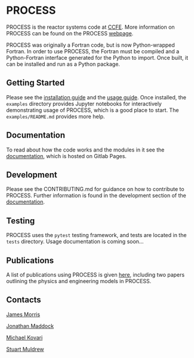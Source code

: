 # PROCESS
PROCESS is the reactor systems code at [CCFE](www.ccfe.ac.uk). More information on PROCESS
can be found on the PROCESS [webpage](https://ccfe.ukaea.uk/resources/process/).

PROCESS was originally a Fortran code, but is now Python-wrapped Fortran. In order to use PROCESS, the Fortran must be compiled and a Python-Fortran interface generated for the Python to import. Once built, it can be installed and run as a Python package.

## Getting Started
Please see the [installation guide](http://process.gitpages.ccfe.ac.uk/process/installation) and the [usage guide](http://process.gitpages.ccfe.ac.uk/process/usage). Once installed, the `examples` directory provides Jupyter notebooks for interactively demonstrating usage of PROCESS, which is a good place to start. The `examples/README.md` provides more help.

## Documentation
To read about how the code works and the modules in it see the [documentation](http://process.gitpages.ccfe.ac.uk/process), which is hosted on Gitlab Pages.

## Development
Please see the CONTRIBUTING.md for guidance on how to contribute to PROCESS. Further information is found in the development section of the [documentation](http://process.gitpages.ccfe.ac.uk/process).

## Testing
PROCESS uses the `pytest` testing framework, and tests are located in the `tests` directory. Usage documentation is coming soon...

## Publications
A list of publications using PROCESS is given [here](http://process.gitpages.ccfe.ac.uk/process/publications), including two papers outlining the physics and engineering models in PROCESS.

## Contacts
[James Morris](james.morris2@ukaea.uk)

[Jonathan Maddock](jonathan.maddock@ukaea.uk)

[Michael Kovari](michael.kovari@ukaea.uk)

[Stuart Muldrew](stuart.muldrew@ukaea.uk)